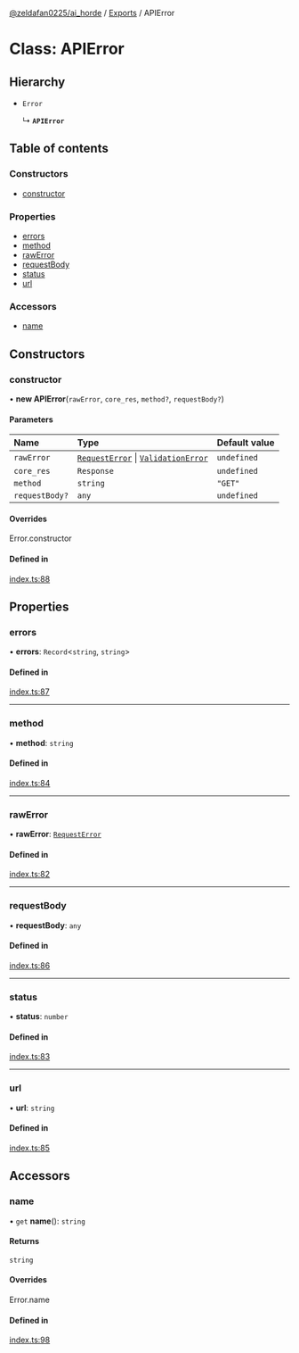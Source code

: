[@zeldafan0225/ai_horde](../README.md) / [Exports](../modules.md) / APIError

# Class: APIError

## Hierarchy

- `Error`

  ↳ **`APIError`**

## Table of contents

### Constructors

- [constructor](APIError.md#constructor)

### Properties

- [errors](APIError.md#errors)
- [method](APIError.md#method)
- [rawError](APIError.md#rawerror)
- [requestBody](APIError.md#requestbody)
- [status](APIError.md#status)
- [url](APIError.md#url)

### Accessors

- [name](APIError.md#name)

## Constructors

### constructor

• **new APIError**(`rawError`, `core_res`, `method?`, `requestBody?`)

#### Parameters

| Name | Type | Default value |
| :------ | :------ | :------ |
| `rawError` | [`RequestError`](../interfaces/RequestError.md) \| [`ValidationError`](../interfaces/ValidationError.md) | `undefined` |
| `core_res` | `Response` | `undefined` |
| `method` | `string` | `"GET"` |
| `requestBody?` | `any` | `undefined` |

#### Overrides

Error.constructor

#### Defined in

[index.ts:88](https://github.com/ZeldaFan0225/ai_horde/blob/ae52afb/index.ts#L88)

## Properties

### errors

• **errors**: `Record`<`string`, `string`\>

#### Defined in

[index.ts:87](https://github.com/ZeldaFan0225/ai_horde/blob/ae52afb/index.ts#L87)

___

### method

• **method**: `string`

#### Defined in

[index.ts:84](https://github.com/ZeldaFan0225/ai_horde/blob/ae52afb/index.ts#L84)

___

### rawError

• **rawError**: [`RequestError`](../interfaces/RequestError.md)

#### Defined in

[index.ts:82](https://github.com/ZeldaFan0225/ai_horde/blob/ae52afb/index.ts#L82)

___

### requestBody

• **requestBody**: `any`

#### Defined in

[index.ts:86](https://github.com/ZeldaFan0225/ai_horde/blob/ae52afb/index.ts#L86)

___

### status

• **status**: `number`

#### Defined in

[index.ts:83](https://github.com/ZeldaFan0225/ai_horde/blob/ae52afb/index.ts#L83)

___

### url

• **url**: `string`

#### Defined in

[index.ts:85](https://github.com/ZeldaFan0225/ai_horde/blob/ae52afb/index.ts#L85)

## Accessors

### name

• `get` **name**(): `string`

#### Returns

`string`

#### Overrides

Error.name

#### Defined in

[index.ts:98](https://github.com/ZeldaFan0225/ai_horde/blob/ae52afb/index.ts#L98)

